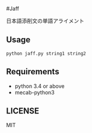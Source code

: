 #Jaff

日本語添削文の単語アライメント

## Usage
    python jaff.py string1 string2

## Requirements
- python 3.4 or above
- mecab-python3

## LICENSE

MIT
